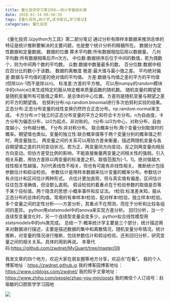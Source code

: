 ```yaml
---
title: 量化投资学习笔记08——统计学基础补漏
date: 2020-01-14 08:58:29
tags: [量化投资,统计学,读书笔记,学习笔记]
categories: 量化投资
---
```

《量化投资:以python为工具》第二部分笔记
通过分析有限样本数据来推测总体的特征是统计推断要解决的主要问题，也是整个统计分析的精髓所在。
数据分为定性数据和定量数据。
数据的位置
算术平均数:所有数据相加后除以数据量。
几何平均数:所有数据相乘后开n次方。
中位数:数据排序后位于中间的数值，若为偶数个，则为中间两个数的平均数。
众数:数据中数量最多的数。
百分位数:数据中相应百分比的数小于该数。
数据的离散度
极差:最大值与最小值之差。
平均绝对偏差:数据与平均值的差的绝对值的平均值。
方差:数据与均值之差的平方的平均值(但除以n-1而不是除以n)。
标准差:方差的平方根。
可以用numpy的random模块中的choice()来生成特定的服从特定概率质量函数的随机数。
随机变量的期望值是随机变量所有可能值之乘积，是总体的中心位置。方差则是随机变量与期望之差的平方的期望值。
伯努利分布:np.random.binomial进行多次伯努利实验的结果。
正态分布:正态分布变量的线性变换仍然符合正态分布。np.random.normal来生成。
卡方分布:n个独立的正态分布变量的平方之和符合卡方分布。n为自由度。卡方分布为偏态分布，以0为起点，非对称的。
t分布:以0为中心，对称分布，自由度越小，分布越分散。
F分布:非对称分布。
联合概率分布:两个变量分别取值时的概率。期望值也类似。变量的独立性:联合概率值等于两个变量分别的概率值之积时，两变量独立。
两变量之间的关系可以用协方差来衡量，描述两随机变量与各自期望值之差的共同变动状况。若为正，两变量同方向变动，反之则两变量向相反方向变动。但协方差受比例的影响，不能直接衡量两变量之间相关性的强弱。引入相关系数，用协方差除以两变量的标准差之积。取值范围为[-1，1]。绝对值越大线性相关性越强，为0代表线性不相关，但也有可能有非线性相关。
推断统计包括参数估计和假设检验。
参数估计是用样本数据来估计变量的概率分布。参数估计有点估计和区间估计两种形式。
点估计更加直观，但与真实值有偏差。区间估计往往包含准确值，但没那么直观。
假设检验的着重点在于检验参数的取值是否等于某个目标值。两个隐含的思想:小概率事件和反证法。
t检验:标准差未知，服从正态分布的总体的均值。常用的有单样本t检验，配对样本t检验，独立样本t检验。
多个变量之间的定性分析——方差分析，其重点不在预测，而在于分析和比较各组间的差异。
python用statsmodel中的anova来实现方差分析。
回归分析，当一个连续型变量变化时，另一个连续型变量会变多少。python拟合线性模型用statsmodels中的ols类完成。
总结一下:概率统计学主要是三个部分，统计描述用来对数据进行描述，主要是描述数据的集中和离散情况，随机变量分布情况。统计推断，对变量的情况进行推断，包括参数估计和假设检验。还有回归分析，研究变量之间的相关关系。具体的用到再说。
本章代码:https://github.com/zwdnet/MyQuant/tree/master/08

我发文章的四个地方，欢迎大家在朋友圈等地方分享，欢迎点“在看”。
我的个人博客地址：https://zwdnet.github.io
我的博客园博客地址： https://www.cnblogs.com/zwdnet/
我的知乎文章地址： https://www.zhihu.com/people/zhao-you-min/posts
我的微信个人订阅号：赵瑜敏的口腔医学学习园地

![](https://zymblog-1258069789.cos.ap-chengdu.myqcloud.com/other/wx.jpg)